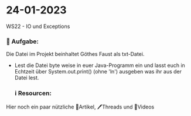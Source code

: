 # 24-01-2023
WS22 - IO und Exceptions



### 📝 Aufgabe:
Die Datei im Projekt beinhaltet  Göthes Faust als txt-Datei.
- Lest die Datei byte weise in euer Java-Programm ein und lasst euch in Echtzeit über System.out.print() (ohne 'ln') ausgeben was ihr aus der Datei lest.



  ### ℹ️ Resourcen:
Hier noch ein paar nützliche 📃Artikel, 🖊️Threads und 🎥Videos

